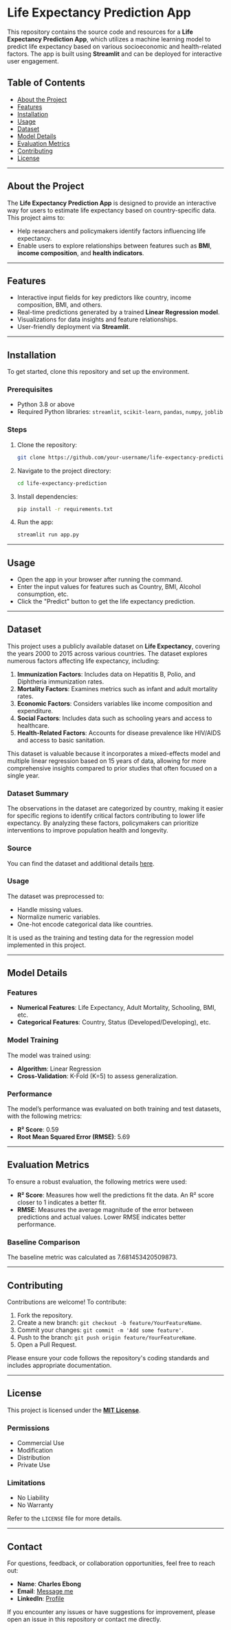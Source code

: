 # Life Expectancy Prediction App

This repository contains the source code and resources for a **Life Expectancy Prediction App**, which utilizes a machine learning model to predict life expectancy based on various socioeconomic and health-related factors. The app is built using **Streamlit** and can be deployed for interactive user engagement.

## Table of Contents
- [About the Project](#about-the-project)
- [Features](#features)
- [Installation](#installation)
- [Usage](#usage)
- [Dataset](#dataset)
- [Model Details](#model-details)
- [Evaluation Metrics](#evaluation-metrics)
- [Contributing](#contributing)
- [License](#license)

---

## About the Project
The **Life Expectancy Prediction App** is designed to provide an interactive way for users to estimate life expectancy based on country-specific data. This project aims to:
- Help researchers and policymakers identify factors influencing life expectancy.
- Enable users to explore relationships between features such as **BMI**, **income composition**, and **health indicators**.

---

## Features
- Interactive input fields for key predictors like country, income composition, BMI, and others.
- Real-time predictions generated by a trained **Linear Regression model**.
- Visualizations for data insights and feature relationships.
- User-friendly deployment via **Streamlit**.

---

## Installation
To get started, clone this repository and set up the environment.

### Prerequisites
- Python 3.8 or above
- Required Python libraries: `streamlit`, `scikit-learn`, `pandas`, `numpy`, `joblib`

### Steps
1. Clone the repository:
   ```bash
   git clone https://github.com/your-username/life-expectancy-prediction.git

2. Navigate to the project directory:
   ```bash
   cd life-expectancy-prediction

3. Install dependencies:
   ```bash
   pip install -r requirements.txt

4. Run the app:
   ```bash
   streamlit run app.py

---

## Usage
- Open the app in your browser after running the command.
- Enter the input values for features such as Country, BMI, Alcohol consumption, etc.
- Click the "Predict" button to get the life expectancy prediction.

---

## Dataset
This project uses a publicly available dataset on **Life Expectancy**, covering the years 2000 to 2015 across various countries. The dataset explores numerous factors affecting life expectancy, including:

1. **Immunization Factors**: Includes data on Hepatitis B, Polio, and Diphtheria immunization rates.
2. **Mortality Factors**: Examines metrics such as infant and adult mortality rates.
3. **Economic Factors**: Considers variables like income composition and expenditure.
4. **Social Factors**: Includes data such as schooling years and access to healthcare.
5. **Health-Related Factors**: Accounts for disease prevalence like HIV/AIDS and access to basic sanitation.

This dataset is valuable because it incorporates a mixed-effects model and multiple linear regression based on 15 years of data, allowing for more comprehensive insights compared to prior studies that often focused on a single year.

### Dataset Summary
The observations in the dataset are categorized by country, making it easier for specific regions to identify critical factors contributing to lower life expectancy. By analyzing these factors, policymakers can prioritize interventions to improve population health and longevity.

### Source
You can find the dataset and additional details [here](https://www.kaggle.com/datasets/kumarajarshi/life-expectancy-who).

### Usage
The dataset was preprocessed to:
- Handle missing values.
- Normalize numeric variables.
- One-hot encode categorical data like countries.

It is used as the training and testing data for the regression model implemented in this project.

---

## Model Details
### Features
- **Numerical Features**: Life Expectancy, Adult Mortality, Schooling, BMI, etc.
- **Categorical Features**: Country, Status (Developed/Developing), etc.

### Model Training
The model was trained using:
- **Algorithm**: Linear Regression
- **Cross-Validation**: K-Fold (K=5) to assess generalization.

### Performance
The model’s performance was evaluated on both training and test datasets, with the following metrics:
- **R² Score**: 0.59
- **Root Mean Squared Error (RMSE)**: 5.69

---

## Evaluation Metrics
To ensure a robust evaluation, the following metrics were used:
- **R² Score**: Measures how well the predictions fit the data. An R² score closer to 1 indicates a better fit.
- **RMSE**: Measures the average magnitude of the error between predictions and actual values. Lower RMSE indicates better performance.

### Baseline Comparison
The baseline metric was calculated as 7.681453420509873.

---

## Contributing
Contributions are welcome! To contribute:
1. Fork the repository.
2. Create a new branch: `git checkout -b feature/YourFeatureName`.
3. Commit your changes: `git commit -m 'Add some feature'`.
4. Push to the branch: `git push origin feature/YourFeatureName`.
5. Open a Pull Request.

Please ensure your code follows the repository's coding standards and includes appropriate documentation.

---

## License
This project is licensed under the **[MIT License](LICENSE)**. 

### Permissions
- Commercial Use
- Modification
- Distribution
- Private Use

### Limitations
- No Liability
- No Warranty

Refer to the `LICENSE` file for more details.

---

## Contact
For questions, feedback, or collaboration opportunities, feel free to reach out:

- **Name**: **Charles Ebong**
- **Email**: [Message me](charlesebong86@gmail.com)
- **LinkedIn**: [Profile](https://www.linkedin.com/in/charles-ebong-103055a6/)

If you encounter any issues or have suggestions for improvement, please open an issue in this repository or contact me directly.
